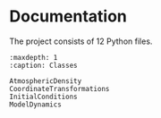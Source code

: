 # Documentation
The project consists of 12 Python files.

```{toctree}
:maxdepth: 1
:caption: Classes

AtmosphericDensity
CoordinateTransformations
InitialConditions
ModelDynamics